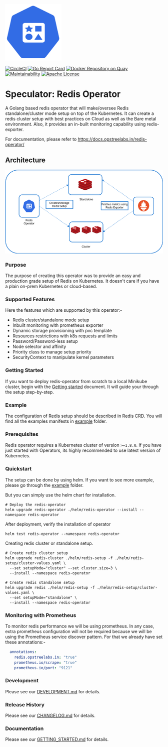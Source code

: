 <p align="left">
  <img src="./static/redis-operator-logo.svg" height="180" width="180">
</p>

[![CircleCI](https://circleci.com/gh/OT-CONTAINER-KIT/redis-operator.svg?style=shield)](https://circleci.com/gh/OT-CONTAINER-KIT/redis-operator)
[![Go Report Card](https://goreportcard.com/badge/github.com/OT-CONTAINER-KIT/redis-operator)](https://goreportcard.com/report/github.com/OT-CONTAINER-KIT/redis-operator)
[![Docker Repository on Quay](https://img.shields.io/badge/container-ready-green "Docker Repository on Quay")](https://quay.io/repository/opstree/redis-operator)
[![Maintainability](https://api.codeclimate.com/v1/badges/89dd2d6355e51d623068/maintainability)](https://codeclimate.com/github/OT-CONTAINER-KIT/redis-operator/maintainability)
[![Apache License](https://img.shields.io/badge/License-Apache%202.0-blue.svg)](LICENSE)

# Speculator: Redis Operator

A Golang based redis operator that will make/oversee Redis standalone/cluster mode setup on top of the Kubernetes. It can create a redis cluster setup with best practices on Cloud as well as the Bare metal environment. Also, it provides an in-built monitoring capability using redis-exporter.

For documentation, please refer to https://docs.opstreelabs.in/redis-operator/

## Architecture

<div align="center">
    <img src="./static/redis-operator.png">
</div>

### Purpose

The purpose of creating this operator was to provide an easy and production grade setup of Redis on Kubernetes. It doesn't care if you have a plain on-prem Kubernetes or cloud-based.

### Supported Features

Here the features which are supported by this operator:-

- Redis cluster/standalone mode setup
- Inbuilt monitoring with prometheus exporter
- Dynamic storage provisioning with pvc template
- Resources restrictions with k8s requests and limits
- Password/Password-less setup
- Node selector and affinity
- Priority class to manage setup priority
- SecurityContext to manipulate kernel parameters

### Getting Started

If you want to deploy redis-operator from scratch to a local Minikube cluster, begin with the [Getting started](https://ot-container-kit.github.io/redis-operator/#/quickstart/quickstart) document. It will guide your through the setup step-by-step.

### Example

The configuration of Redis setup should be described in Redis CRD. You will find all the examples manifests in [example](./example) folder.

### Prerequisites

Redis operator requires a Kubernetes cluster of version `>=1.8.0`. If you have just started with Operators, its highly recommended to use latest version of Kubernetes.

### Quickstart

The setup can be done by using helm. If you want to see more example, please go through the [example](./example) folder.

But you can simply use the helm chart for installation.

```shell
# Deploy the redis-operator
helm upgrade redis-operator ./helm/redis-operator --install --namespace redis-operator
```

After deployment, verify the installation of operator

```shell
helm test redis-operator --namespace redis-operator
```

Creating redis cluster or standalone setup.

```shell
# Create redis cluster setup
helm upgrade redis-cluster ./helm/redis-setup -f ./helm/redis-setup/cluster-values.yaml \
  --set setupMode="cluster" --set cluster.size=3 \
  --install --namespace redis-operator
```

```shell
# Create redis standalone setup
helm upgrade redis ./helm/redis-setup -f ./helm/redis-setup/cluster-values.yaml \
  --set setupMode="standalone" \
  --install --namespace redis-operator
```

### Monitoring with Prometheus

To monitor redis performance we will be using prometheus. In any case, extra prometheus configuration will not be required because we will be using the Prometheus service discover pattern. For that we already have set these annotations:-

```yaml
  annotations:
    redis.opstreelabs.in: "true"
    prometheus.io/scrape: "true"
    prometheus.io/port: "9121"
```

### Development

Please see our [DEVELOPMENT.md](https://ot-container-kit.github.io/redis-operator/#/development/development) for details.

### Release History

Please see our [CHANGELOG.md](./CHANGELOG.md) for details.

### Documentation

Please see our [GETTING_STARTED.md](https://ot-container-kit.github.io/redis-operator/#/quickstart/quickstart) for details.

